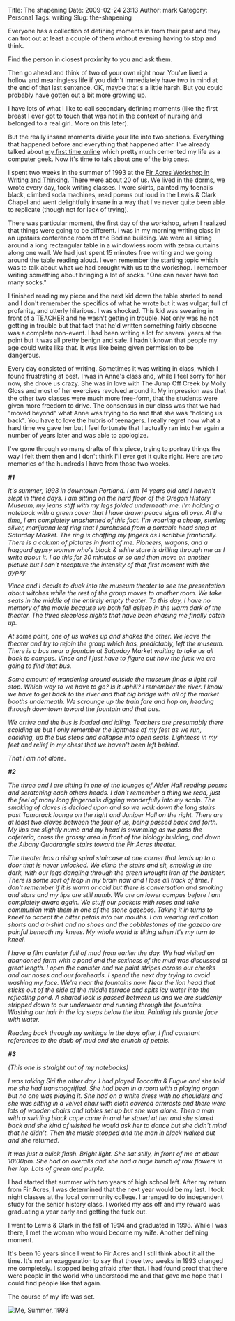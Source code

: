 Title: The shapening
Date: 2009-02-24 23:13
Author: mark
Category: Personal
Tags: writing
Slug: the-shapening

Everyone has a collection of defining moments in from their past and
they can trot out at least a couple of them without evening having to
stop and think.

Find the person in closest proximity to you and ask them.

Then go ahead and think of two of your own right now. You've lived a
hollow and meaningless life if you didn't immediately have two in mind
at the end of that last sentence. OK, maybe that's a little harsh. But
you could probably have gotten out a bit more growing up.

I have lots of what I like to call secondary defining moments (like the
first breast I ever got to touch that was not in the context of nursing
and belonged to a real girl. More on this later).

But the really insane moments divide your life into two sections.
Everything that happened before and everything that happened after. I've
already talked about [my first time online][] which pretty much cemented
my life as a computer geek. Now it's time to talk about one of the big
ones.

I spent two weeks in the summer of 1993 at the [Fir Acres Workshop in
Writing and Thinking][]. There were about 20 of us. We lived in the
dorms, we wrote every day, took writing classes. I wore skirts, painted
my toenails black, climbed soda machines, read poems out loud in the
Lewis & Clark Chapel and went delightfully insane in a way that I've
never quite been able to replicate (though not for lack of trying).

There was particular moment, the first day of the workshop, when I
realized that things were going to be different. I was in my morning
writing class in an upstairs conference room of the Bodine building. We
were all sitting around a long rectangular table in a windowless room
with zebra curtains along one wall. We had just spent 15 minutes free
writing and we going around the table reading aloud. I even remember the
starting topic which was to talk about what we had brought with us to
the workshop. I remember writing something about bringing a lot of
socks. "One can never have too many socks."

I finished reading my piece and the next kid down the table started to
read and I don't remember the specifics of what he wrote but it was
vulgar, full of profanity, and utterly hilarious. I was shocked. This
kid was swearing in front of a TEACHER and he wasn't getting in trouble.
Not only was he not getting in trouble but that fact that he'd written
something fairly obscene was a complete non-event. I had been writing a
lot for several years at the point but it was all pretty benign and
safe. I hadn't known that people my age could write like that. It was
like being given permission to be dangerous.

Every day consisted of writing. Sometimes it was writing in class, which
I found frustrating at best. I was in Anne's class and, while I feel
sorry for her now, she drove us crazy. She was in love with The Jump Off
Creek by Molly Gloss and most of her exercises revolved around it. My
impression was that the other two classes were much more free-form, that
the students were given more freedom to drive. The consensus in our
class was that we had "moved beyond" what Anne was trying to do and that
she was "holding us back". You have to love the hubris of teenagers. I
really regret now what a hard time we gave her but I feel fortunate that
I actually ran into her again a number of years later and was able to
apologize.

I've gone through so many drafts of this piece, trying to portray things
the way I felt them then and I don't think I'll ever get it quite right.
Here are two memories of the hundreds I have from those two weeks.

***\#1***

<em>It's summer, 1993 in downtown Portland. I am 14 years old and I
haven't slept in three days. I am sitting on the hard floor of the
Oregon History Museum, my jeans stiff with my legs folded underneath me.
I'm holding a notebook with a green cover that I have drawn peace signs
all over. At the time, I am completely unashamed of this fact. I'm
wearing a cheap, sterling silver, marijuana leaf ring that I purchased
from a portable head shop at Saturday Market. The ring is chaffing my
fingers as I scribble frantically. There is a column of pictures in
front of me. Pioneers, wagons, and a haggard gypsy women who's black &
white stare is drilling through me as I write about it. I do this for 30
minutes or so and then move on another picture but I can't recapture the
intensity of that first moment with the gypsy.

Vince and I decide to duck into the museum theater to see the
presentation about witches while the rest of the group moves to another
room. We take seats in the middle of the entirely empty theater. To this
day, I have no memory of the movie because we both fall asleep in the
warm dark of the theater. The three sleepless nights that have been
chasing me finally catch up.

At some point, one of us wakes up and shakes the other. We leave the
theater and try to rejoin the group which has, predictably, left the
museum. There is a bus near a fountain at Saturday Market waiting to
take us all back to campus. Vince and I just have to figure out how the
fuck we are going to find that bus.

Some amount of wandering around outside the museum finds a light rail
stop. Which way to we have to go? Is it uphill? I remember the river. I
know we have to get back to the river and that big bridge with all of
the market booths underneath. We scrounge up the train fare and hop on,
heading through downtown toward the fountain and that bus.

We arrive and the bus is loaded and idling. Teachers are presumably
there scolding us but I only remember the lightness of my feet as we
run, cackling, up the bus steps and collapse into open seats. Lightness
in my feet and relief in my chest that we haven't been left behind.

That I am not alone.</em>

<em>**\#2**

The three and I are sitting in one of the lounges of Alder Hall reading
poems and scratching each others heads. I don't remember a thing we
read, just the feel of many long fingernails digging wonderfully into my
scalp. The smoking of cloves is decided upon and so we walk down the
long stairs past Tamarack lounge on the right and Juniper Hall on the
right. There are at least two cloves between the four of us, being
passed back and forth. My lips are slightly numb and my head is swimming
as we pass the cafeteria, cross the grassy area in front of the biology
building, and down the Albany Quadrangle stairs toward the Fir Acres
theater.

The theater has a rising spiral staircase at one corner that leads up to
a door that is never unlocked. We climb the stairs and sit, smoking in
the dark, with our legs dangling through the green wrought iron of the
banister. There is some sort of leap in my brain now and I lose all
track of time. I don't remember if it is warm or cold but there is
conversation and smoking and stars and my lips are still numb. We are on
lower campus before I am completely aware again. We stuff our pockets
with roses and take communion with them in one of the stone gazebos.
Taking it in turns to kneel to accept the bitter petals into our mouths.
I am wearing red cotton shorts and a t-shirt and no shoes and the
cobblestones of the gazebo are painful beneath my knees. My whole world
is tilting when it's my turn to kneel.

I have a film canister full of mud from earlier the day. We had visited
an abandoned farm with a pond and the sexiness of the mud was discussed
at great length. I open the canister and we paint stripes across our
cheeks and our noses and our foreheads. I spend the next day trying to
avoid washing my face. We're near the fountains now. Near the lion head
that sticks out of the side of the middle terrace and spits icy water
into the reflecting pond. A shared look is passed between us and we are
suddenly stripped down to our underwear and running through the
fountains. Washing our hair in the icy steps below the lion. Painting
his granite face with water.

Reading back through my writings in the days after, I find constant
references to the daub of mud and the crunch of petals.

</em>

<em>**\#3**

(This one is straight out of my notebooks)

I was talking Siri the other day. I had played Toccatta & Fugue and she
told me she had transmogrified. She had been in a room with a playing
organ but no one was playing it. She had on a white dress with no
shoulders and she was sitting in a velvet chair with cloth covered
armrests and there were lots of wooden chairs and tables set up but she
was alone. Then a man with a swirling black cape came in and he stared
at her and she stared back and she kind of wished he would ask her to
dance but she didn't mind that he didn't. Then the music stopped and the
man in black walked out and she returned.

It was just a quick flash. Bright light. She sat stilly, in front of me
at about 10:00pm. She had on overalls and she had a huge bunch of raw
flowers in her lap. Lots of green and purple.

</em>

I had started that summer with two years of high school left. After my
return from Fir Acres, I was determined that the next year would be my
last. I took night classes at the local community college. I arranged to
do independent study for the senior history class. I worked my ass off
and my reward was graduating a year early and getting the fuck out.

I went to Lewis & Clark in the fall of 1994 and graduated in 1998. While
I was there, I met the woman who would become my wife. Another defining
moment.

It's been 16 years since I went to Fir Acres and I still think about it
all the time. It's not an exaggeration to say that those two weeks in
1993 changed me completely. I stopped being afraid after that. I had
found proof that there were people in the world who understood me and
that gave me hope that I could find people like that again.

The course of my life was set.

![Me, Summer, 1993][]

  [my first time online]: https://mark.biek.org/blog/2009/02/a-refugee-from-the-world/
  [Fir Acres Workshop in Writing and Thinking]: https://www.lclark.edu/org/firacres/
  [Me, Summer, 1993]: https://farm4.static.flickr.com/3339/3305955340_0963374d1f.jpg?v=0
